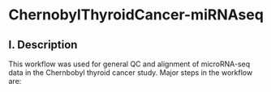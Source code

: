 # ChernobylThyroidCancer-miRNAseq
## I. Description
This workflow was used for general QC and alignment of microRNA-seq data in the Chernbobyl thyroid cancer study. 
Major steps in the workflow are:
